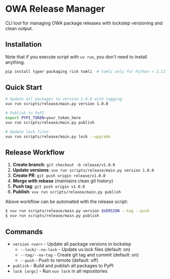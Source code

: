 # OWA Release Manager

CLI tool for managing OWA package releases with lockstep versioning and clean output.

## Installation

Note that if you execute script with `uv run`, you don't need to install anything.

```bash
pip install typer packaging rich tomli  # tomli only for Python < 3.11
```

## Quick Start

```bash
# Update all packages to version 1.0.0 with tagging
vuv run scripts/release/main.py version 1.0.0

# Publish to PyPI
export PYPI_TOKEN=your_token_here
vuv run scripts/release/main.py publish

# Update lock files
vuv run scripts/release/main.py lock --upgrade
```

## Release Workflow

1. **Create branch**: `git checkout -b release/v1.0.0`
2. **Update versions**: `vuv run scripts/release/main.py version 1.0.0`
3. **Create PR**: `git push origin release/v1.0.0`
4. **Merge with rebase** (maintains clean git history)
5. **Push tag**: `git push origin v1.0.0`
6. **Publish**: `vuv run scripts/release/main.py publish`

Above workflow can be automated with the release script:

```bash
$ vuv run scripts/release/main.py version $VERSION --tag --push
$ vuv run scripts/release/main.py publish
```

## Commands

- `version <ver>` - Update all package versions in lockstep
  - `--lock/--no-lock` - Update uv.lock files (default: on)
  - `--tag/--no-tag` - Create git tag and commit (default: on)
  - `--push` - Push to remote (default: off)
- `publish` - Build and publish all packages to PyPI
- `lock [args]` - Run `vuv lock` in all repositories